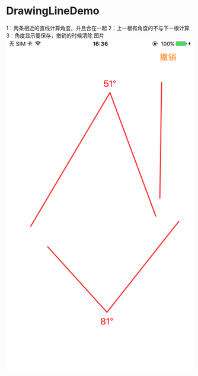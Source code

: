 # DrawingLineDemo
1：两条相近的直线计算角度，并且合在一起 2：上一根有角度的不与下一根计算 3：角度显示要保存，撤销的时候清除
图片![image](https://github.com/ouyangrong1313/DrawingLineDemo/blob/master/DrawingLineDemo/DrawingLineDemo/22222222.png)
